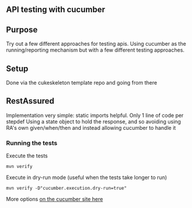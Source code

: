 ## API testing with cucumber
## Purpose
Try out a few different approaches for testing apis. Using cucumber as the running/reporting mechanism
but with a few different testing approaches.

## Setup
Done via the cukeskeleton template repo and going from there

## RestAssured
Implementation very simple: static imports helpful. Only 1 line of code per stepdef
Using a state object to hold the response, and so avoiding using RA's own given/when/then
and instead allowing cucumber to handle it

### Running the tests
Execute the tests
```dos
mvn verify
```
Execute in dry-run mode (useful when the tests take longer to run)
```dos
mvn verify -D"cucumber.execution.dry-run=true"
```
More options [on the cucumber site here](https://cucumber.io/docs/cucumber/api/?lang=java#options)


